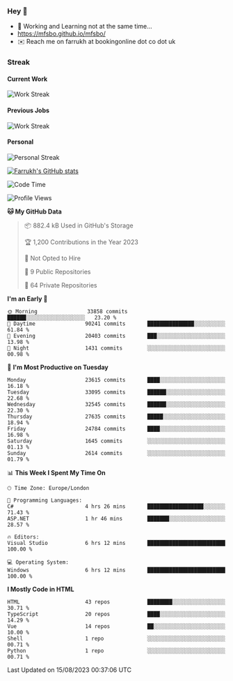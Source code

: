 ### Hey 👋

- 🏃 Working and Learning not at the same time...
- https://mfsbo.github.io/mfsbo/
- ✉️ Reach me on farrukh at bookingonline dot co dot uk

### Streak
#### Current Work
![Work Streak](https://streak-stats.demolab.com/?user=mfsbo)
#### Previous Jobs
![Work Streak](https://streak-stats.demolab.com/?user=farrukhcw)
#### Personal
![Personal Streak](https://streak-stats.demolab.com/?user=farrukhsubhani)

[![Farrukh's GitHub stats](https://github-readme-stats.vercel.app/api?username=mfsbo&hide=stars&count_private=true)](https://github.com/mfsbo/)

<!--START_SECTION:waka-->
![Code Time](http://img.shields.io/badge/Code%20Time-380%20hrs%2056%20mins-blue)

![Profile Views](http://img.shields.io/badge/Profile%20Views-0-blue)

**🐱 My GitHub Data** 

> 📦 882.4 kB Used in GitHub's Storage 
 > 
> 🏆 1,200 Contributions in the Year 2023
 > 
> 🚫 Not Opted to Hire
 > 
> 📜 9 Public Repositories 
 > 
> 🔑 64 Private Repositories 
 > 
**I'm an Early 🐤** 

```text
🌞 Morning                33858 commits       ██████░░░░░░░░░░░░░░░░░░░   23.20 % 
🌆 Daytime                90241 commits       ███████████████░░░░░░░░░░   61.84 % 
🌃 Evening                20403 commits       ███░░░░░░░░░░░░░░░░░░░░░░   13.98 % 
🌙 Night                  1431 commits        ░░░░░░░░░░░░░░░░░░░░░░░░░   00.98 % 
```
📅 **I'm Most Productive on Tuesday** 

```text
Monday                   23615 commits       ████░░░░░░░░░░░░░░░░░░░░░   16.18 % 
Tuesday                  33095 commits       ██████░░░░░░░░░░░░░░░░░░░   22.68 % 
Wednesday                32545 commits       ██████░░░░░░░░░░░░░░░░░░░   22.30 % 
Thursday                 27635 commits       █████░░░░░░░░░░░░░░░░░░░░   18.94 % 
Friday                   24784 commits       ████░░░░░░░░░░░░░░░░░░░░░   16.98 % 
Saturday                 1645 commits        ░░░░░░░░░░░░░░░░░░░░░░░░░   01.13 % 
Sunday                   2614 commits        ░░░░░░░░░░░░░░░░░░░░░░░░░   01.79 % 
```


📊 **This Week I Spent My Time On** 

```text
🕑︎ Time Zone: Europe/London

💬 Programming Languages: 
C#                       4 hrs 26 mins       ██████████████████░░░░░░░   71.43 % 
ASP.NET                  1 hr 46 mins        ███████░░░░░░░░░░░░░░░░░░   28.57 % 

🔥 Editors: 
Visual Studio            6 hrs 12 mins       █████████████████████████   100.00 % 

💻 Operating System: 
Windows                  6 hrs 12 mins       █████████████████████████   100.00 % 
```

**I Mostly Code in HTML** 

```text
HTML                     43 repos            ████████░░░░░░░░░░░░░░░░░   30.71 % 
TypeScript               20 repos            ████░░░░░░░░░░░░░░░░░░░░░   14.29 % 
Vue                      14 repos            ██░░░░░░░░░░░░░░░░░░░░░░░   10.00 % 
Shell                    1 repo              ░░░░░░░░░░░░░░░░░░░░░░░░░   00.71 % 
Python                   1 repo              ░░░░░░░░░░░░░░░░░░░░░░░░░   00.71 % 
```




 Last Updated on 15/08/2023 00:37:06 UTC
<!--END_SECTION:waka-->
<!--
**mfsbo/mfsbo** is a ✨ _special_ ✨ repository because its `README.md` (this file) appears on your GitHub profile.

Here are some ideas to get you started:

- 🔭 I’m currently working on ...
- 🌱 I’m currently learning ...
- 👯 I’m looking to collaborate on ...
- 🤔 I’m looking for help with ...
- 💬 Ask me about ...
- 📫 How to reach me: ...
- 😄 Pronouns: ...
- ⚡ Fun fact: ...
-->
